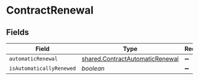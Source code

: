 # ContractRenewal


## Fields

| Field                                                                                     | Type                                                                                      | Required                                                                                  | Description                                                                               |
| ----------------------------------------------------------------------------------------- | ----------------------------------------------------------------------------------------- | ----------------------------------------------------------------------------------------- | ----------------------------------------------------------------------------------------- |
| `automaticRenewal`                                                                        | [shared.ContractAutomaticRenewal](../../../sdk/models/shared/contractautomaticrenewal.md) | :heavy_minus_sign:                                                                        | N/A                                                                                       |
| `isAutomaticallyRenewed`                                                                  | *boolean*                                                                                 | :heavy_minus_sign:                                                                        | N/A                                                                                       |